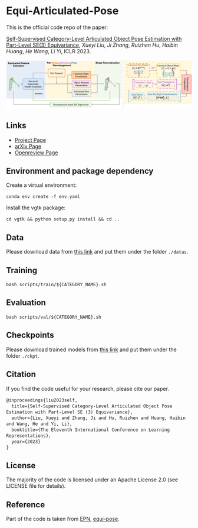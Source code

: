 # Equi-Articulated-Pose

This is the official code repo of the paper:

[Self-Supervised Category-Level Articulated Object Pose Estimation with Part-Level SE(3) Equivariance](https://equi-articulated-pose.github.io/), *Xueyi Liu*, *Ji Zhang*, *Ruizhen Hu*, *Haibin Huang*, *He Wang*, *Li Yi*, ICLR 2023.

![overall_pipeline](./assets/fig_github.png)

## Links

- [Project Page](https://equi-articulated-pose.github.io/)
- [arXiv Page](https://arxiv.org/abs/2302.14268)
- [Openreview Page](https://openreview.net/forum?id=20GtJ6hIaPA)


## Environment and package dependency

Create a virtual environment: 
```shell
conda env create -f env.yaml
```

Install the vgtk package:
```shell
cd vgtk && python setup.py install && cd ..
```

## Data

Please download data from [this link](https://drive.google.com/drive/folders/1SG1aPtJLlVp-rV34YqY_Az_Bru5XxKsc?usp=sharing) and put them under the folder `./datas`. 

## Training

```shell
bash scripts/train/${CATEGORY_NAME}.sh
```

## Evaluation

```shell
bash scripts/val/${CATEGORY_NAME}.sh
```

## Checkpoints

Please download trained models from [this link](https://drive.google.com/drive/folders/1tSg7-JjWCavrRiawdOyIVC4Tew-FnESc?usp=sharing) and put them under the folder `./ckpt`. 


## Citation

If you find the code useful for your research, please cite our paper.

```
@inproceedings{liu2023self,
  title={Self-Supervised Category-Level Articulated Object Pose Estimation with Part-Level SE (3) Equivariance},
  author={Liu, Xueyi and Zhang, Ji and Hu, Ruizhen and Huang, Haibin and Wang, He and Yi, Li},
  booktitle={The Eleventh International Conference on Learning Representations},
  year={2023}
}
```



## License

The majority of the code is licensed under an Apache License 2.0 (see LICENSE file for details).


## Reference

Part of the code is taken from [EPN](https://github.com/nintendops/EPN_PointCloud), [equi-pose](https://github.com/dragonlong/equi-pose).
